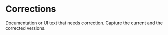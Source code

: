# Corrections

Documentation or UI text that needs correction. Capture the current and the corrected versions.
